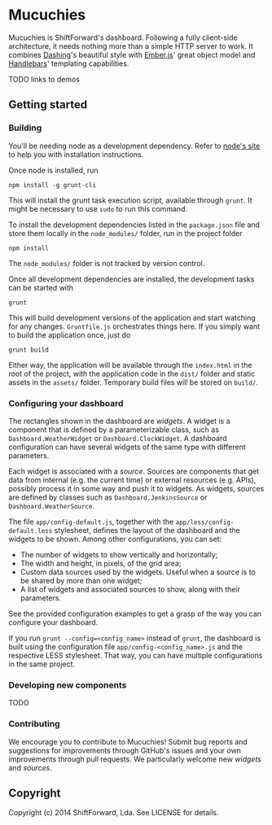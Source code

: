 # Mucuchies

Mucuchies is ShiftForward's dashboard. Following a fully client-side
architecture, it needs nothing more than a simple HTTP server to work. It
combines [Dashing][dash]'s beautiful style with [Ember.js][ember]' great object
model and [Handlebars][hbars]' templating capabilities.

TODO links to demos

## Getting started

### Building

You'll be needing node as a development dependency. Refer to [node's site][node]
to help you with installation instructions.

Once node is installed, run

    npm install -g grunt-cli

This will install the grunt task execution script, available through `grunt`. It
might be necessary to use `sudo` to run this command.

To install the development dependencies listed in the `package.json` file and
store them locally in the `node_modules/` folder, run in the project folder

    npm install

The `node_modules/` folder is not tracked by version control.

Once all development dependencies are installed, the development tasks can be
started with

    grunt

This will build development versions of the application and start watching for
any changes. `Gruntfile.js` orchestrates things here. If you simply want to build
the application once, just do

    grunt build

Either way, the application will be available through the `index.html` in the root
of the project, with the application code in the `dist/` folder and static assets
in the `assets/` folder. Temporary build files will be stored on `build/`.

### Configuring your dashboard

The rectangles shown in the dashboard are *widgets*. A widget is a component that
is defined by a parameterizable class, such as `Dashboard.WeatherWidget` or
`Dashboard.ClockWidget`. A dashboard configuration can have several widgets of
the same type with different parameters.

Each widget is associated with a *source*. Sources are components that get data
from internal (e.g. the current time) or external resources (e.g. APIs), possibly
process it in some way and push it to widgets. As widgets, sources are defined by
classes such as `Dashboard.JenkinsSource` or `Dashboard.WeatherSource`.

The file `app/config-default.js`, together with the `app/less/config-default.less`
stylesheet, defines the layout of the dashboard and the widgets to be shown. Among
other configurations, you can set:

  * The number of widgets to show vertically and horizontally;
  * The width and height, in pixels, of the grid area;
  * Custom data sources used by the widgets. Useful when a source is to be shared
  by more than one widget;
  * A list of widgets and associated sources to show, along with their parameters.

See the provided configuration examples to get a grasp of the way you can
configure your dashboard.

If you run `grunt --config=<config_name>` instead of `grunt`, the dashboard is
built using the configuration file `app/config-<config_name>.js` and the respective
LESS stylesheet. That way, you can have multiple configurations in the same
project.

### Developing new components

TODO

### Contributing

We encourage you to contribute to Mucuchies! Submit bug reports and suggestions
for improvements through GitHub's issues and your own improvements through pull
requests. We particularly welcome new *widgets* and *sources*.

## Copyright

Copyright (c) 2014 ShiftForward, Lda. See LICENSE for details.

[dash]: https://github.com/Shopify/dashing
[ember]: http://emberjs.com
[hbars]: http://handlebarsjs.com
[node]: http://nodejs.org
